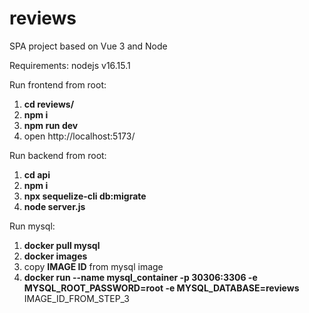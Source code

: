# reviews
SPA project based on Vue 3 and Node

Requirements:
nodejs v16.15.1

Run frontend from root:
1. **cd reviews/**
2. **npm i**
3. **npm run dev**
4. open http://localhost:5173/


Run backend from root:
1. **cd api**
2. **npm i**
3. **npx sequelize-cli db:migrate**
4. **node server.js**

Run mysql:
1. **docker pull mysql**
2. **docker images**
3. copy **IMAGE ID** from mysql image
4. **docker run --name mysql_container -p 30306:3306 -e MYSQL_ROOT_PASSWORD=root -e MYSQL_DATABASE=reviews** IMAGE_ID_FROM_STEP_3
